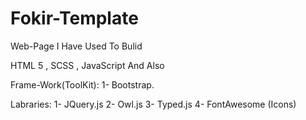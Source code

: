 # Fokir-Template
Web-Page I Have Used To Bulid 

HTML 5 , SCSS , JavaScript And Also  

Frame-Work(ToolKit):
1- Bootstrap.

Labraries:
1- JQuery.js
2- Owl.js
3- Typed.js
4- FontAwesome (Icons)


